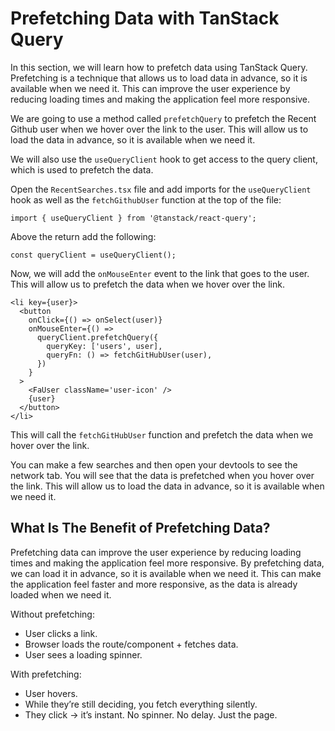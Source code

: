 # Prefetching Data with TanStack Query

In this section, we will learn how to prefetch data using TanStack Query. Prefetching is a technique that allows us to load data in advance, so it is available when we need it. This can improve the user experience by reducing loading times and making the application feel more responsive.

We are going to use a method called `prefetchQuery` to prefetch the Recent Github user when we hover over the link to the user. This will allow us to load the data in advance, so it is available when we need it.

We will also use the `useQueryClient` hook to get access to the query client, which is used to prefetch the data.

Open the `RecentSearches.tsx` file and add imports for the `useQueryClient` hook as well as the `fetchGithubUser` function at the top of the file:

```tsx
import { useQueryClient } from '@tanstack/react-query';
```

Above the return add the following:

```tsx
const queryClient = useQueryClient();
```

Now, we will add the `onMouseEnter` event to the link that goes to the user. This will allow us to prefetch the data when we hover over the link.

```tsx
<li key={user}>
  <button
    onClick={() => onSelect(user)}
    onMouseEnter={() =>
      queryClient.prefetchQuery({
        queryKey: ['users', user],
        queryFn: () => fetchGitHubUser(user),
      })
    }
  >
    <FaUser className='user-icon' />
    {user}
  </button>
</li>
```

This will call the `fetchGitHubUser` function and prefetch the data when we hover over the link.

You can make a few searches and then open your devtools to see the network tab. You will see that the data is prefetched when you hover over the link. This will allow us to load the data in advance, so it is available when we need it.

## What Is The Benefit of Prefetching Data?

Prefetching data can improve the user experience by reducing loading times and making the application feel more responsive. By prefetching data, we can load it in advance, so it is available when we need it. This can make the application feel faster and more responsive, as the data is already loaded when we need it.

Without prefetching:

- User clicks a link.
- Browser loads the route/component + fetches data.
- User sees a loading spinner.

With prefetching:

- User hovers.
- While they’re still deciding, you fetch everything silently.
- They click → it’s instant. No spinner. No delay. Just the page.
